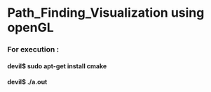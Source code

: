 # Path_Finding_Visualization using openGL
### For execution :
#### devil$ sudo apt-get install cmake
#### devil$ ./a.out
